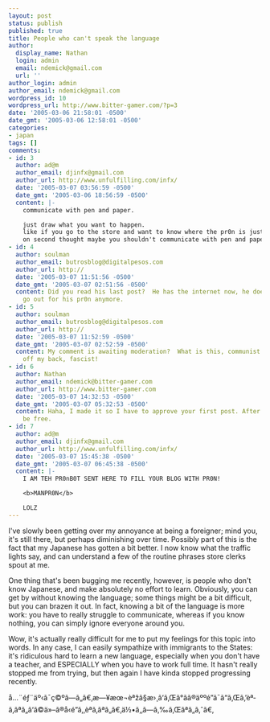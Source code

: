 ```yaml
---
layout: post
status: publish
published: true
title: People who can't speak the language
author:
  display_name: Nathan
  login: admin
  email: ndemick@gmail.com
  url: ''
author_login: admin
author_email: ndemick@gmail.com
wordpress_id: 10
wordpress_url: http://www.bitter-gamer.com/?p=3
date: '2005-03-06 21:58:01 -0500'
date_gmt: '2005-03-06 12:58:01 -0500'
categories:
- japan
tags: []
comments:
- id: 3
  author: ad@m
  author_email: djinfx@gmail.com
  author_url: http://www.unfulfilling.com/infx/
  date: '2005-03-07 03:56:59 -0500'
  date_gmt: '2005-03-06 18:56:59 -0500'
  content: |-
    communicate with pen and paper.

    just draw what you want to happen.
    like if you go to the store and want to know where the pr0n is just draw a little business man wanking off and the clerk will either direct you to the pr0n or beat your ass.
    on second thought maybe you shouldn't communicate with pen and paper.
- id: 4
  author: soulman
  author_email: butrosblog@digitalpesos.com
  author_url: http://
  date: '2005-03-07 11:51:56 -0500'
  date_gmt: '2005-03-07 02:51:56 -0500'
  content: Did you read his last post?  He has the internet now, he doesn't need to
    go out for his pr0n anymore.
- id: 5
  author: soulman
  author_email: butrosblog@digitalpesos.com
  author_url: http://
  date: '2005-03-07 11:52:59 -0500'
  date_gmt: '2005-03-07 02:52:59 -0500'
  content: My comment is awaiting moderation?  What is this, communist Russia?  Get
    off my back, fascist!
- id: 6
  author: Nathan
  author_email: ndemick@bitter-gamer.com
  author_url: http://www.bitter-gamer.com
  date: '2005-03-07 14:32:53 -0500'
  date_gmt: '2005-03-07 05:32:53 -0500'
  content: Haha, I made it so I have to approve your first post. After that they should
    be free.
- id: 7
  author: ad@m
  author_email: djinfx@gmail.com
  author_url: http://www.unfulfilling.com/infx/
  date: '2005-03-07 15:45:38 -0500'
  date_gmt: '2005-03-07 06:45:38 -0500'
  content: |-
    I AM TEH PR0nB0T SENT HERE TO FILL YOUR BLOG WITH PR0N!

    <b>MANPR0N</b>

    LOLZ
---
```

I've slowly been getting over my annoyance at being a foreigner; mind you, it's 
still there, but perhaps diminishing over time. Possibly part of this is the 
fact that my Japanese has gotten a bit better. I now know what the traffic 
lights say, and can understand a few of the routine phrases store clerks 
spout at me.

One thing that's been bugging me recently, however, is people who don't know 
Japanese, and make absolutely no effort to learn. Obviously, you can get by 
without knowing the language; some things might be a bit difficult, but you can 
brazen it out. In fact, knowing a bit of the language is more work: you have to 
really struggle to communicate, whereas if you know nothing, you can simply 
ignore everyone around you.

Wow, it's actually really difficult for me to put my feelings for this topic 
into words. In any case, I can easily sympathize with immigrants to the States: 
it's ridiculous hard to learn a new language, especially when you don't have a 
teacher, and ESPECIALLY when you have to work full time. It hasn't really 
stopped me from trying, but then again I have kinda stopped progressing recently.

å…¨éƒ¨äº‹ã¯ç©ºã—ã„ã€‚æ—¥æœ¬èªžã§æ›¸ã‘ã‚Œã°ãã®äººé”ã¯ã“ã‚Œã‚’èª­ã‚ãªã„ã‘ã©ä»–ã®å‹é”ã‚‚èª­ã‚ãªã„ã€‚ä½•ã‚‚ã—ã‚‰ã‚Œãªã„ã‚ˆã€‚
